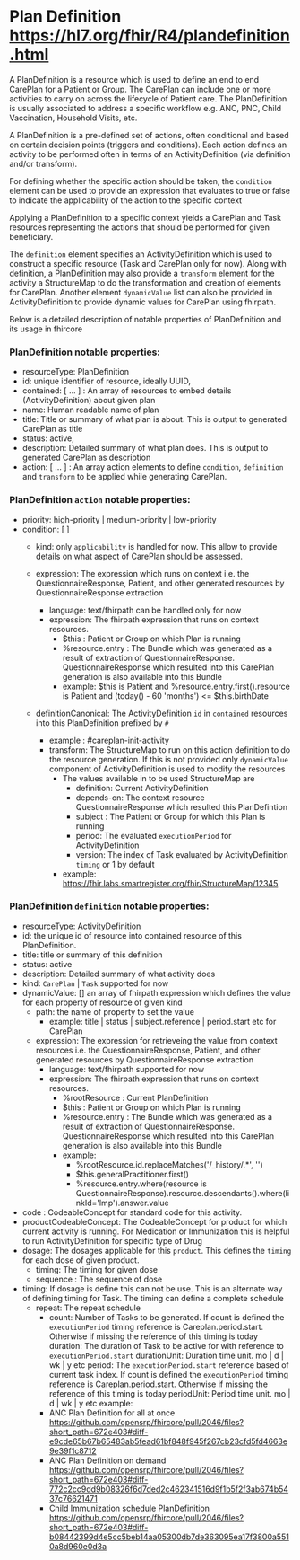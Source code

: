 Plan Definition https://hl7.org/fhir/R4/plandefinition.html
===============

A PlanDefinition is a resource which is used to define an end to end CarePlan for a Patient or Group. The CarePlan can include one or more activities to carry on across the lifecycle of Patient care. The PlanDefinition is usually associated to address a specific workflow e.g. ANC, PNC, Child Vaccination, Household Visits, etc. 

A PlanDefinition is a pre-defined set of actions, often conditional and based on certain decision points (triggers and conditions). Each action defines an activity to be performed often in terms of an ActivityDefinition (via definition and/or transform).

For defining whether the specific action should be taken, the `condition` element can be used to provide an expression that evaluates to true or false to indicate the applicability of the action to the specific context

Applying a PlanDefinition to a specific context yields a CarePlan and Task resources representing the actions that should be performed for given beneficiary. 

The `definition` element specifies an ActivityDefinition which is used to construct a specific resource (Task and CarePlan only for now). Along with definition, a PlanDefinition may also provide a `transform` element for the activity a StructureMap to do the transformation and creation of elements for CarePlan. Another element `dynamicValue` list can also be provided in ActivityDefinition to provide dynamic values for CarePlan using fhirpath.

Below is a detailed description of notable properties of PlanDefinition and its usage in fhircore

### PlanDefinition notable properties:

- resourceType: PlanDefinition
- id: unique identifier of resource, ideally UUID,
- contained: [ ... ] : An array of resources to embed details (ActivityDefinition) about given plan
- name: Human readable name of plan
- title: Title or summary of what plan is about. This is output to generated CarePlan as title
- status: active,
- description: Detailed summary of what plan does. This is output to generated CarePlan as description
- action: [ ... ] : An array action elements to define `condition`, `definition` and `transform` to be applied while generating CarePlan.


### PlanDefinition `action` notable properties:

- priority: high-priority | medium-priority | low-priority
- condition: [ ]
  - kind: only `applicability` is handled for now. This allow to provide details on what aspect of CarePlan should be assessed.
  - expression: The expression which runs on context i.e. the QuestionnaireResponse, Patient, and other generated resources by QuestionnaireResponse extraction
    - language: text/fhirpath can be handled only for now
    - expression: The fhirpath expression that runs on context resources. 
      - $this : Patient or Group on which Plan is running
      - %resource.entry : The Bundle which was generated as a result of extraction of QuestionnaireResponse. QuestionnaireResponse which resulted into this CarePlan generation is also available into this Bundle 
      - example: $this is Patient and %resource.entry.first().resource is Patient and (today() - 60 'months') <= $this.birthDate
     
  - definitionCanonical: The ActivityDefinition `id` in `contained` resources into this PlanDefinition prefixed by `#`
    - example : #careplan-init-activity
    - transform: The StructureMap to run on this action definition to do the resource generation. If this is not provided only `dynamicValue` component of ActivityDefinition is used to modify the resources
      - The values available in to be used StructureMap are
        - definition: Current ActivityDefinition
        - depends-on: The context resource QuestionnaireResponse which resulted this PlanDefintion
        - subject : The Patient or Group for which this Plan is running
        - period: The evaluated `executionPeriod` for ActivityDefinition
        - version: The index of Task evaluated by ActivityDefinition `timing` or 1 by default
      - example: https://fhir.labs.smartregister.org/fhir/StructureMap/12345

### PlanDefinition `definition` notable properties:

- resourceType: ActivityDefinition
- id: the unique id of resource into contained resource of this PlanDefinition.
- title: title or summary of this definition
- status: active
- description: Detailed summary of what activity does
- kind: `CarePlan` | `Task` supported for now
- dynamicValue: [] an array of fhirpath expression which defines the value for each property of resource of given kind
  - path: the name of property to set the value
    - example: title | status | subject.reference | period.start etc for CarePlan
  - expression: The expression for retrieveing the value from context resources i.e. the QuestionnaireResponse, Patient, and other generated resources by QuestionnaireResponse extraction
    - language: text/fhirpath supported for now
    - expression: The fhirpath expression that runs on context resources.
      - %rootResource : Current PlanDefinition
      - $this : Patient or Group on which Plan is running
      - %resource.entry : The Bundle which was generated as a result of extraction of QuestionnaireResponse. QuestionnaireResponse which resulted into this CarePlan generation is also available into this Bundle
      - example: 
        - %rootResource.id.replaceMatches('/_history/.*', '')
        - $this.generalPractitioner.first()
        - %resource.entry.where(resource is QuestionnaireResponse).resource.descendants().where(linkId='lmp').answer.value
- code : CodeableConcept for standard code for this activity. 
- productCodeableConcept: The CodeableConcept for product for which current activity is running. For Medication or Immunization this is helpful to run ActivityDefinition for specific type of Drug
- dosage: The dosages applicable for this `product`. This defines the `timing` for each dose of given product.
  - timing: The timing for given dose
  - sequence : The sequence of dose 
- timing: If dosage is define this can not be use. This is an alternate way of defining timing for Task. The timing can define a complete schedule
  - repeat: The repeat schedule
    - count: Number of Tasks to be generated. If count is defined the `executionPeriod` timing reference is Careplan.period.start. Otherwise if missing the reference of this timing is today
    duration: The duration of Task to be active for with reference to `executionPeriod.start`
    durationUnit: Duration time unit. mo | d | wk | y etc
    period: The `executionPeriod.start` reference based of current task index. If count is defined the `executionPeriod` timing reference is Careplan.period.start. Otherwise if missing the reference of this timing is today
    periodUnit: Period time unit. mo | d | wk | y etc
  example: 
    - ANC Plan Definition for all at once https://github.com/opensrp/fhircore/pull/2046/files?short_path=672e403#diff-e9cde65b67b65483ab5fead61bf848f945f267cb23cfd5fd4663e9e39f1c8712
    - ANC Plan Definition on demand https://github.com/opensrp/fhircore/pull/2046/files?short_path=672e403#diff-772c2cc9dd9b08326f6d7ded2c462341516d9f1b5f2f3ab674b5437c76621471
    - Child Immunization schedule PlanDefinition https://github.com/opensrp/fhircore/pull/2046/files?short_path=672e403#diff-b08442399d4e5cc5beb14aa05300db7de363095ea17f3800a5510a8d960e0d3a